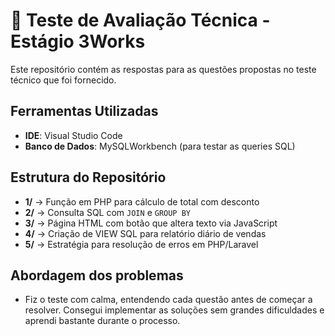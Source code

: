 # 📌 Teste de Avaliação Técnica - Estágio 3Works
Este repositório contém as respostas para as questões propostas no teste técnico que foi fornecido.

## Ferramentas Utilizadas
- **IDE**: Visual Studio Code 
- **Banco de Dados**: MySQLWorkbench (para testar as queries SQL)  

## Estrutura do Repositório
- **1/** → Função em PHP para cálculo de total com desconto  
- **2/** → Consulta SQL com `JOIN` e `GROUP BY`  
- **3/** → Página HTML com botão que altera texto via JavaScript  
- **4/** → Criação de VIEW SQL para relatório diário de vendas  
- **5/** → Estratégia para resolução de erros em PHP/Laravel  

## Abordagem dos problemas
- Fiz o teste com calma, entendendo cada questão antes de começar a resolver. Consegui implementar as soluções sem grandes dificuldades e aprendi bastante durante o processo.